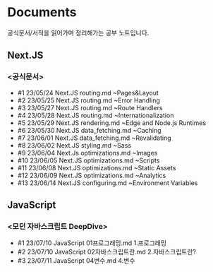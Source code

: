 # Documents

공식문서/서적을 읽어가며 정리해가는 공부 노트입니다.

## Next.JS

### <공식문서>

- #1 23/05/24 Next.JS routing.md ~Pages&Layout
- #2 23/05/25 Next.JS routing.md ~Error Handling
- #3 23/05/27 Next.JS routing.md ~Route Handlers
- #4 23/05/28 Next.JS routing.md ~Internationalization
- #5 23/05/29 Next.JS rendering.md ~Edge and Node.js Runtimes
- #6 23/05/30 Next.JS data_fetching.md ~Caching
- #7 23/06/01 Next.JS data_fetching.md ~Revalidating
- #8 23/06/02 Next.JS styling.md ~Sass
- #9 23/06/04 Next.Js optimizations.md ~Images
- #10 23/06/05 Next.JS optimizations.md ~Scripts
- #11 23/06/08 Next.JS optimizations.md ~Static Assets
- #12 23/06/09 Next.JS optimizations.md ~Analytics
- #13 23/06/14 Next.JS configuring.md ~Environment Variables

## JavaScript

### <모던 자바스크립트 DeepDive>

- #1 23/07/10 JavaScript 01프로그래밍.md 1.프로그래밍
- #2 23/07/10 JavaScript 02자바스크립트란.md 2.자바스크립트란?
- #3 23/07/11 JavaScript 04변수.md 4.변수
